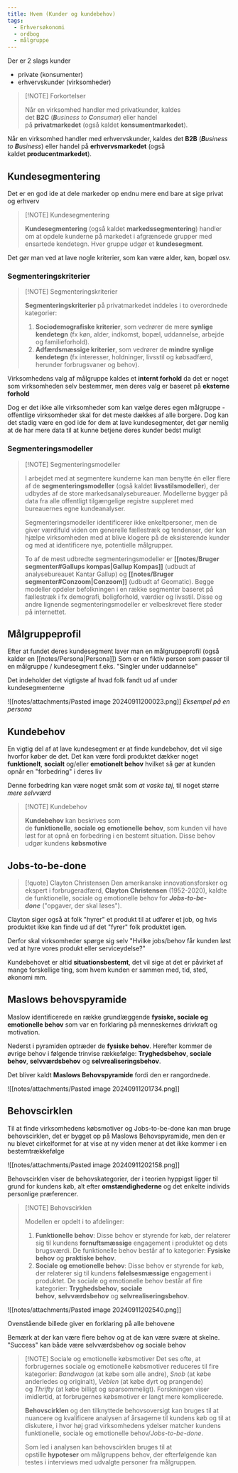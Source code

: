 ```yaml
---
title: Hvem (Kunder og kundebehov)
tags:
  - Erhversøkonomi
  - ordbog
  - målgruppe
---
```

Der er 2 slags kunder
- private (konsumenter)
- erhvervskunder (virksomheder)


> [!NOTE] Forkortelser
> 
> Når en virksomhed handler med privatkunder, kaldes det **B2C** (**_B_**_usiness to **C**onsumer_) eller handel på **privatmarkedet** (også kaldet **konsumentmarkedet**).
> 
Når en virksomhed handler med erhvervskunder, kaldes det **B2B** (**_B_**_usiness to **B**usiness_) eller handel på **erhvervsmarkedet** (også kaldet **producentmarkedet**).

## Kundesegmentering
Det er en god ide at dele markeder op endnu mere end bare at sige privat og erhverv


> [!NOTE] Kundesegmentering
> 
> **Kundesegmentering** (også kaldet **markedssegmentering**) handler om at opdele kunderne på markedet i afgrænsede grupper med ensartede kendetegn. Hver gruppe udgør et **kundesegment**.

Det gør man ved at lave nogle kriterier, som kan være alder, køn, bopæl osv.

### Segmenteringskriterier
> [!NOTE] Segmenteringskriterier
> 
> **Segmenteringskriterier** på privatmarkedet inddeles i to overordnede kategorier:
> 1. **Sociodemografiske kriterier**, som vedrører de mere **synlige kendetegn** (fx køn, alder, indkomst, bopæl, uddannelse, arbejde og familieforhold).
> 2. **Adfærdsmæssige kriterier**, som vedrører de **mindre synlige kendetegn** (fx interesser, holdninger, livsstil og købsadfærd, herunder forbrugsvaner og behov).

Virksomhedens valg af målgruppe kaldes et **internt forhold** da det er noget som virksomheden selv bestemmer, men deres valg er baseret på **eksterne forhold**

Dog er det ikke alle virksomheder som kan vælge deres egen målgruppe - offentlige virksomheder skal for det meste dækkes af alle borgere. Dog kan det stadig være en god ide for dem at lave kundesegmenter, det gør nemlig at de har mere data til at kunne betjene deres kunder bedst muligt

### Segmenteringsmodeller
> [!NOTE] Segmenteringsmodeller
> 
> I arbejdet med at segmentere kunderne kan man benytte én eller flere af de **segmenteringsmodeller** (også kaldet **livsstilsmodeller**), der udbydes af de store markedsanalysebureauer. Modellerne bygger på data fra alle offentligt tilgængelige registre suppleret med bureauernes egne kundeanalyser.
> 
> Segmenteringsmodeller identificerer ikke enkeltpersoner, men de giver værdifuld viden om generelle fællestræk og tendenser, der kan hjælpe virksomheden med at blive klogere på de eksisterende kunder og med at identificere nye, potentielle målgrupper.
> 
> To af de mest udbredte segmenteringsmodeller er **[[notes/Bruger segmenter#Gallups kompas|Gallup Kompas]]** (udbudt af analysebureauet Kantar Gallup) og **[[notes/Bruger segmenter#Conzoom|Conzoom]]** (udbudt af Geomatic). Begge modeller opdeler befolkningen i en række segmenter baseret på fællestræk i fx demografi, boligforhold, værdier og livsstil. Disse og andre lignende segmenteringsmodeller er velbeskrevet flere steder på internettet.

## Målgruppeprofil

Efter at fundet deres kundesegment laver man en målgruppeprofil (også kalder en [[notes/Persona|Persona]])
Som er en fiktiv person som passer til en målgruppe / kundesegment f.eks. "Singler under uddannelse"

Det indeholder det vigtigste af hvad folk fandt ud af under kundesegmenterne

![[notes/attachments/Pasted image 20240911200023.png]]
*Eksempel på en persona*

## Kundebehov
En vigtig del af at lave kundesegment er at finde kundebehov, det vil sige hvorfor køber de det. Det kan være fordi produktet dækker noget **funktionelt**, **socialt** og/eller **emotionelt behov** hvilket så gør at kunden opnår en "forbedring" i deres liv

Denne forbedring kan være noget småt som *at vaske tøj*, til noget større *mere selvværd*


> [!NOTE] Kundebehov
> 
> **Kundebehov** kan beskrives som de **funktionelle**, **sociale** **og** **emotionelle** **behov**, som kunden vil have løst for at opnå en forbedring i en bestemt situation. Disse behov udgør kundens **købsmotive**

## Jobs-to-be-done


> [!quote] Clayton Christensen
> Den amerikanske innovationsforsker og ekspert i forbrugeradfærd, **Clayton Christensen** (1952-2020), kaldte de funktionelle, sociale og emotionelle behov for **_Jobs-to-be-done_** ("opgaver, der skal løses").

Clayton siger også at folk "hyrer" et produkt til at udfører et job, og hvis produktet ikke kan finde ud af det "fyrer" folk produktet igen.

Derfor skal virksomheder spørge sig selv "Hvilke jobs/behov får kunden løst ved at hyre vores produkt eller serviceydelse?"

Kundebehovet er altid **situationsbestemt**, det vil sige at det er påvirket af mange forskellige ting, som hvem kunden er sammen med, tid, sted, økonomi mm.

## Maslows behovspyramide
Maslow identificerede en række grundlæggende **fysiske, sociale og emotionelle behov** som var en forklaring på menneskernes drivkraft og motivation.

Nederst i pyramiden optræder de **fysiske behov**. Herefter kommer de øvrige behov i følgende trinvise rækkefølge: **Tryghedsbehov**, **sociale behov**, **selvværdsbehov** og **selvrealiseringsbehov**.

Det bliver kaldt **Maslows Behovspyramide** fordi den er rangordnede.

![[notes/attachments/Pasted image 20240911201734.png]]

## Behovscirklen
Til at finde virksomhedens købsmotiver og Jobs-to-be-done kan man bruge behovscirklen, det er bygget op på Maslows Behovspyramide, men den er nu blevet cirkelformet for at vise at ny viden mener at det ikke kommer i en bestemtrækkefølge

![[notes/attachments/Pasted image 20240911202158.png]]

Behovscirklen viser de behovskategorier, der i teorien hyppigst ligger til grund for kundens køb, alt efter **omstændighederne** og det enkelte individs personlige præferencer.


> [!NOTE] Behovscirklen
> 
> Modellen er opdelt i to afdelinger:
> 1. **Funktionelle behov**: Disse behov er styrende for køb, der relaterer sig til kundens **fornuftsmæssige** engagement i produktet og dets brugsværdi. De funktionelle behov består af to kategorier: **Fysiske behov** og **praktiske behov**.
> 2. **Sociale og emotionelle behov**: Disse behov er styrende for køb, der relaterer sig til kundens **følelsesmæssige** engagement i produktet. De sociale og emotionelle behov består af fire kategorier: **Tryghedsbehov**, **sociale behov**, **selvværdsbehov** og **selvrealiseringsbehov**.

![[notes/attachments/Pasted image 20240911202540.png]]

Ovenstående billede giver en forklaring på alle behovene

Bemærk at der kan være flere behov og at de kan være svære at skelne. "Success" kan både være selvværdsbehov og sociale behov


> [!NOTE] Sociale og emotionelle købsmotiver
> Det ses ofte, at forbrugernes sociale og emotionelle købsmotiver reduceres til fire kategorier: _Bandwagon_ (at købe som alle andre), _Snob_ (at købe anderledes og originalt), _Veblen_ (at købe dyrt og prangende) og _Thrifty_ (at købe billigt og sparsommeligt). Forskningen viser imidlertid, at forbrugernes købsmotiver er langt mere komplicerede.
> 
> **Behovscirklen** og den tilknyttede behovsoversigt kan bruges til at nuancere og kvalificere analysen af årsagerne til kundens køb og til at diskutere, i hvor høj grad virksomhedens ydelser matcher kundens funktionelle, sociale og emotionelle behov/_Jobs-to-be-done_.
> 
> Som led i analysen kan behovscirklen bruges til at opstille **hypoteser** om målgruppens behov, der efterfølgende kan testes i interviews med udvalgte personer fra målgruppen.


